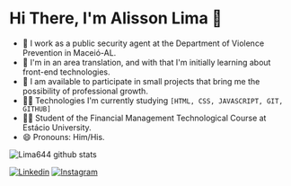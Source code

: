 # Hi There, I'm Alisson Lima 👋

- 🔭 I work as a public security agent at the Department of Violence Prevention in Maceió-AL.
- 🌱 I'm in an area translation, and with that I'm initially learning about front-end technologies.
- 👯 I am available to participate in small projects that bring me the possibility of professional growth.
- 👨‍🎓 Technologies I'm currently studying `[HTML, CSS, JAVASCRIPT, GIT, GITHUB]`
- 🧑‍🎓 Student of the Financial Management Technological Course at Estácio University.  
- 😄 Pronouns: Him/His.

![Lima644 github stats](https://github-readme-stats.vercel.app/api?username=Lima644&show_icons=true&theme=radical)

[![Linkedin](https://img.shields.io/badge/-LinkedIn-060606?style=flat&labelColor=0D0D0D&logo=Linkedin&Color=white)](https://www.linkedin.com/in/alisson-lima-da-silva-9a049521b/)
[![Instagram](https://img.shields.io/badge/-Instagram-060606?style=flat&labelColor=0D0D0D&logo=Instagram&Color=white)](https://www.instagram.com/alissonlima.ofc/?hl=pt-br)
